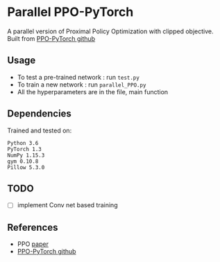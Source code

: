 # Parallel PPO-PyTorch

A parallel version of Proximal Policy Optimization with clipped objective. Built from [PPO-PyTorch github](https://github.com/nikhilbarhate99/PPO-PyTorch)

## Usage

- To test a pre-trained network : run `test.py`
- To train a new network : run `parallel_PPO.py`
- All the hyperparameters are in the file, main function



## Dependencies

Trained and tested on:

```
Python 3.6
PyTorch 1.3
NumPy 1.15.3
gym 0.10.8
Pillow 5.3.0
```

## TODO

- [ ] implement Conv net based training

## References

- PPO [paper](https://arxiv.org/abs/1707.06347)
- [PPO-PyTorch github](https://github.com/nikhilbarhate99/PPO-PyTorch)
